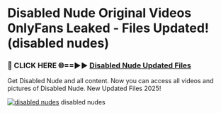 # Disabled Nude Original Videos 0nlyFans Leaked - Files Updated! (disabled nudes)

<h3>🔴 CLICK HERE 🌐==►► <a href="https://tinyurl.com/2p9ay9w9" rel="nofollow">Disabled Nude Updated Files</a></h3>

Get Disabled Nude and all content. Now you can access all videos and pictures of Disabled Nude. New Updated Files 2025!

[![disabled nudes](https://i.imgur.com/KQgVmj3.gif)](https://tinyurl.com/2p9ay9w9)
disabled nudes